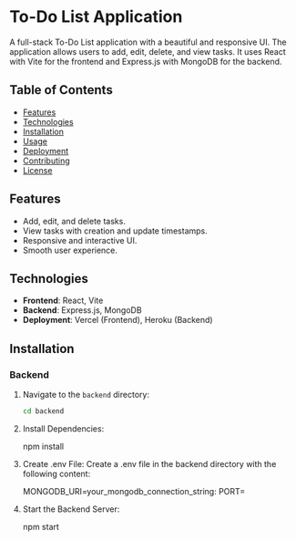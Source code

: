# To-Do List Application

A full-stack To-Do List application with a beautiful and responsive UI. The application allows users to add, edit, delete, and view tasks. It uses React with Vite for the frontend and Express.js with MongoDB for the backend.

## Table of Contents

- [Features](#features)
- [Technologies](#technologies)
- [Installation](#installation)
- [Usage](#usage)
- [Deployment](#deployment)
- [Contributing](#contributing)
- [License](#license)

## Features

- Add, edit, and delete tasks.
- View tasks with creation and update timestamps.
- Responsive and interactive UI.
- Smooth user experience.

## Technologies

- **Frontend**: React, Vite
- **Backend**: Express.js, MongoDB
- **Deployment**: Vercel (Frontend), Heroku (Backend)

## Installation

### Backend

1. Navigate to the `backend` directory:

   ```bash
   cd backend

2. Install Dependencies:

    npm install



3. Create .env File: Create a .env file in the backend directory with the following content:

    MONGODB_URI=your_mongodb_connection_string:
    PORT=


4. Start the Backend Server:

     npm start








